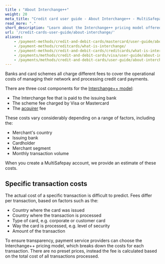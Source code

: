 ```yaml
---
title : "About Interchange++"
weight: 20
meta_title: "Credit card user guide - About Interchange++ - MultiSafepay Docs"
read_more: "."
short_description: "Learn about the Interchange++ pricing model offered by some banks and card schemes"
url: '/credit-cards-user-guide/about-interchange/'
aliases: 
    - /payment-methods/credit-and-debit-cards/mastercard/user-guide/about-interchange/
    - /payment-methods/creditcards/what-is-interchange/
    - /payment-methods/credit-and-debit-cards/creditcards/what-is-interchange/
    - /payments/methods/credit-and-debit-cards/visa/user-guide/about-interchange/
    - /payments/methods/credit-and-debit-cards/user-guide/about-interchange/
---
```


Banks and card schemes all charge different fees to cover the operational costs of managing their network and processing credit card payments.

There are three cost components for the [Interchange++ model](/payments/methods/credit-and-debit-cards/mastercard/user-guide/about-interchange/):

- The Interchange fee that is paid to the issuing bank
- The scheme fee charged by Visa or Mastercard
- The [acquirer](/getting-started/glossary/#acquirer) fee 

These costs vary considerably depending on a range of factors, including the:

- Merchant's country
- Issuing bank 
- Cardholder 
- Merchant segment
- Monthly transaction volume 

When you create a MultiSafepay account, we provide an estimate of these costs.

## Specific transaction costs
The actual cost of a specific transaction is difficult to predict. Fees differ per transaction, based on factors such as the:

* Country where the card was issued
* Country where the transaction is processed
* Type of card, e.g. corporate or customer card
* Way the card is processed, e.g. level of security
* Amount of the transaction

To ensure transparency, payment service providers can choose the Interchange++ pricing model, which breaks down the costs for each transaction. There are no preset prices, instead the fee is calculated based on the total cost of all transactions processed. 
